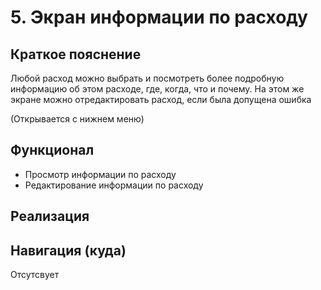 # 5. Экран информации по расходу

## Краткое пояснение

Любой расход можно выбрать и посмотреть более подробную информацию об этом расходе, где, когда,
что и почему. На этом же экране можно отредактировать расход, если была допущена ошибка

(Открывается с нижнем меню)

## Функционал

- Просмотр информации по расходу
- Редактирование информации по расходу

## Реализация

## Навигация (куда)

Отсутсвует